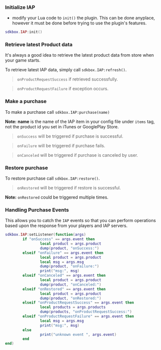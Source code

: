 ### Initialize IAP
* modify your Lua code to `init()` the plugin. This can be done anyplace, however it must be done before trying to use the plugin's features.
```lua
sdkbox.IAP:init()
```

### Retrieve latest Product data
It's always a good idea to retrieve the latest product data from store when your game starts.

To retrieve latest IAP data, simply call `sdkbox.IAP:refresh()`.

> `onProductRequestSuccess` if retrieved successfully.

> `onProductRequestFailure` if exception occurs.

### Make a purchase
To make a purchase call `sdkbox.IAP:purchase(name)`

__Note:__ __name__ is the name of the IAP item in your config file under `items` tag, not the product id you set in iTunes or GooglePlay Store.

> `onSuccess` will be triggered if purchase is successful.

> `onFailure` will be triggered if purchase fails.

> `onCanceled` will be triggered if purchase is canceled by user.

### Restore purchase
To restore purchase call `sdkbox.IAP:restore()`.

> `onRestored` will be triggered if restore is successful.

__Note:__ `onRestored` could be triggered multiple times.

### Handling Purchase Events
This allows you to catch the `IAP` events so that you can perform operations based upon the response from your players and IAP servers.
```lua
sdkbox.IAP:setListener(function(args)
        if "onSuccess" == args.event then
                local product = args.product
                dump(product, "onSuccess:")
        elseif "onFailure" == args.event then
                local product = args.product
                local msg = args.msg
                dump(product, "onFailure:")
                print("msg:", msg)
        elseif "onCanceled" == args.event then
                local product = args.product
                dump(product, "onCanceled:")
        elseif "onRestored" == args.event then
                local product = args.product
                dump(product, "onRestored:")
        elseif "onProductRequestSuccess" == args.event then
                local products = args.products
                dump(products, "onProductRequestSuccess:")
        elseif "onProductRequestFailure" == args.event then
                local msg = args.msg
                print("msg:", msg)
        else
                print("unknown event ", args.event)
        end
end)
```
